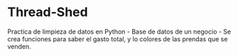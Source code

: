 # Thread-Shed
Practica de limpieza de datos en Python - Base de datos de un negocio - Se crea funciones para saber el gasto total, y lo colores de las prendas que se venden.
